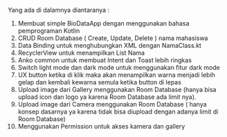 Yang ada di dalamnya diantaranya : 
1. Membuat simple BioDataApp dengan menggunakan bahasa pemprograman Kotlin
2. CRUD Room Database ( Create, Update, Delete ) nama mahasiswa
3. Data Binding untuk menghubungkan XML dengan NamaClass.kt
4. RecyclerView untuk menampilkan List Nama
5. Anko common untuk membuat Intent dan Toast lebih ringkas
6. Switch light mode dan dark mode untuk menggunakan fitur dark mode
7. UX button ketika di klik maka akan menampilkan warna menjadi lebih gelap dan
   kembali kewarna semula ketika button di lepas
8. Upload image dari Gallery menggunakan Room Database (hanya bisa upload icon dan logo ya karena Room Database ada limit nya).
9. Upload image dari Camera menggunakan Room Database ( hanya konsep dasarnya ya karena tidak bisa diupload dengan adanya limit di Room Database)
10. Menggunakan Permission untuk akses kamera dan gallery
   
